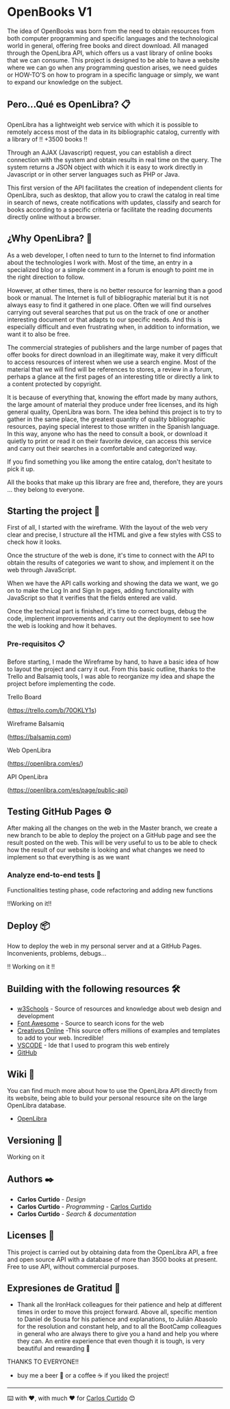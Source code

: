 # OpenBooks V1

The idea of ​​OpenBooks was born from the need to obtain resources from both computer programming and specific languages
and the technological world in general, offering free books and direct download.
All managed through the OpenLibra API, which offers us a vast library of online books that we can consume.
This project is designed to be able to have a website where we can go when any programming question arises,
we need guides or HOW-TO'S on how to program in a specific language or simply, we want to expand our knowledge on the subject.

## Pero...Qué es OpenLibra? 📋

OpenLibra has a lightweight web service with which it is possible to remotely access most of the data in its bibliographic catalog, currently with a library of !! +3500 books !!

Through an AJAX (Javascript) request, you can establish a direct connection with the system and obtain results in real time on the query. The system returns a JSON object with which it is easy to work directly in Javascript or in other server languages ​​such as PHP or Java.

This first version of the API facilitates the creation of independent clients for OpenLibra, such as desktop, that allow you to crawl the catalog in real time in search of news, create notifications with updates, classify and search for books according to a specific criteria or facilitate the reading documents directly online without a browser.

## ¿Why OpenLibra? 🔩

As a web developer, I often need to turn to the Internet to find information about the technologies I work with. Most of the time, an entry in a specialized blog or a simple comment in a forum is enough to point me in the right direction to follow.

However, at other times, there is no better resource for learning than a good book or manual. The Internet is full of bibliographic material but it is not always easy to find it gathered in one place. Often we will find ourselves carrying out several searches that put us on the track of one or another interesting document or that adapts to our specific needs. And this is especially difficult and even frustrating when, in addition to information, we want it to also be free.

The commercial strategies of publishers and the large number of pages that offer books for direct download in an illegitimate way, make it very difficult to access resources of interest when we use a search engine. Most of the material that we will find will be references to stores, a review in a forum, perhaps a glance at the first pages of an interesting title or directly a link to a content protected by copyright.

It is because of everything that, knowing the effort made by many authors, the large amount of material they produce under free licenses, and its high general quality, OpenLibra was born. The idea behind this project is to try to gather in the same place, the greatest quantity of quality bibliographic resources, paying special interest to those written in the Spanish language. In this way, anyone who has the need to consult a book, or download it quietly to print or read it on their favorite device, can access this service and carry out their searches in a comfortable and categorized way.

If you find something you like among the entire catalog, don't hesitate to pick it up.

All the books that make up this library are free and, therefore, they are yours ... they belong to everyone.

## Starting the project 🚀

First of all, I started with the wireframe. With the layout of the web very clear and precise, I structure all the HTML and give a few styles with CSS to check how it looks.

Once the structure of the web is done, it's time to connect with the API to obtain the results of categories we want to show, and implement it on the web through JavaScript.

When we have the API calls working and showing the data we want, we go on to make the Log In and Sign In pages, adding functionality with JavaScript so that it verifies that the fields entered are valid.

Once the technical part is finished, it's time to correct bugs, debug the code, implement improvements and carry out the deployment to see how the web is looking and how it behaves.


### Pre-requisitos 📋

Before starting, I made the Wireframe by hand, to have a basic idea of ​​how to layout the project and carry it out. From this basic outline, thanks to the Trello and Balsamiq tools, I was able to reorganize my idea and shape the project before implementing the code.

Trello Board

(https://trello.com/b/70OKLY1s)

Wireframe Balsamiq

(https://balsamiq.com)

Web OpenLibra

(https://openlibra.com/es/)

API OpenLibra

(https://openlibra.com/es/page/public-api)

## Testing GitHub Pages ⚙️

After making all the changes on the web in the Master branch, we create a new branch to be able to deploy the project on a GitHub page and see the result posted on the web. This will be very useful to us to be able to check how the result of our website is looking and what changes we need to implement so that everything is as we want

### Analyze end-to-end tests 🔩

Functionalities testing phase, code refactoring and adding new functions

!!Working on it!!

## Deploy 📦

How to deploy the web in my personal server and at a GitHub Pages. Inconvenients, problems, debugs...

!! Working on it !!

## Building with the following resources 🛠️

* [w3Schools](https://www.w3schools.com/) - Source of resources and knowledge about web design and development
* [Font Awesome](https://fontawesome.com/) - Source to search icons for the web
* [Creativos Online](hhttps://www.creativosonline.org/blog/) -This source offers millions of examples and templates to add to your web. Incredible!
* [VSCODE](https://code.visualstudio.com/) - Ide that I used to program this web entirely
* [GitHub](https://github.com/GitSkynet)


## Wiki 📖

You can find much more about how to use the OpenLibra API directly from its website, being able to build your personal resource site on the large OpenLibra database.

* [OpenLibra](https://openlibra.com/es/page/public-api)

## Versioning 📌

Working on it

## Authors ✒️

* **Carlos Curtido** - *Design*
* **Carlos Curtido** - *Programming* - [Carlos Curtido](https://github.com/GitSkynet)
* **Carlos Curtido** - *Search & documentation* 


## Licenses 📄

This project is carried out by obtaining data from the OpenLibra API, a free and open source API with a database of more than 3500 books at present. Free to use API, without commercial purposes.

## Expresiones de Gratitud 🎁

* Thank all the IronHack colleagues for their patience and help at different times in order to move this project forward. Above all, specific mention to Daniel de Sousa for his patience and explanations, to Julián Abasolo for the resolution and constant help, and to all the BootCamp colleagues in general who are always there to give you a hand and help you where they can. An entire experience that even though it is tough, is very beautiful and rewarding 📢

THANKS TO EVERYONE!!

* buy me a beer 🍺 or a coffee ☕ if you liked the project!

---
⌨️ with ❤️, with much ❤️ for [Carlos Curtido](https://github.com/GitSkynet) 😊